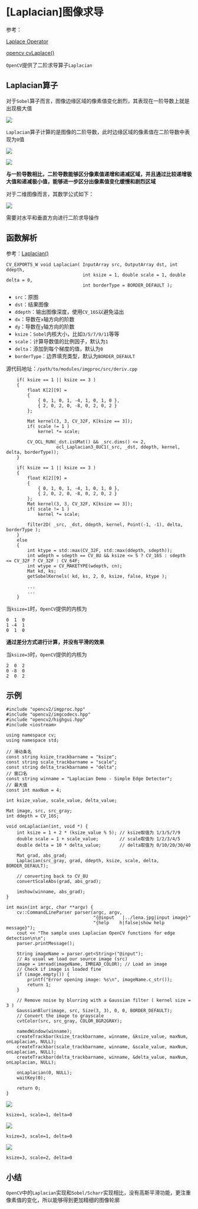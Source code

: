 
# [Laplacian]图像求导

参考：

[Laplace Operator](https://docs.opencv.org/4.1.0/d5/db5/tutorial_laplace_operator.html)

[opencv cvLaplace()](https://blog.csdn.net/u012005313/article/details/46795131)

`OpenCV`提供了二阶求导算子`Laplacian`

## Laplacian算子

对于`Sobel`算子而言，图像边缘区域的像素值变化剧烈，其表现在一阶导数上就是出现极大值

![](./imgs/Laplace_Operator_Tutorial_Theory_Previous.jpg)

`Laplacian`算子计算的是图像的二阶导数，此时边缘区域的像素值在二阶导数中表现为`0`值

![](./imgs/Laplace_Operator_Tutorial_Theory_ddIntensity.jpg)

![](./imgs/sample-edge-second-derivative.jpg)

**与一阶导数相比，二阶导数能够区分像素值递增和递减区域，并且通过比较递增极大值和递减极小值，能够进一步区分出像素值变化缓慢和剧烈区域**

对于二维图像而言，其数学公式如下：

![](./imgs/laplacian-math.png)

需要对水平和垂直方向进行二阶求导操作

## 函数解析

参考：[Laplacian()](https://docs.opencv.org/4.1.0/d4/d86/group__imgproc__filter.html#gad78703e4c8fe703d479c1860d76429e6)

```
CV_EXPORTS_W void Laplacian( InputArray src, OutputArray dst, int ddepth,
                             int ksize = 1, double scale = 1, double delta = 0,
                             int borderType = BORDER_DEFAULT );
```

* `src`：原图
* `dst`：结果图像
* `ddepth`：输出图像深度，使用`CV_16S`以避免溢出
* `dx`：导数在`x`轴方向的阶数
* `dy`：导数在`y`轴方向的阶数
* `ksize`：`Sobel`内核大小，比如`3/5/7/9/11`等等
* `scale`：计算导数值的比例因子，默认为`1`
* `delta`：添加到每个梯度的值，默认为`0`
* `borderType`：边界填充类型，默认为`BORDER_DEFAULT`

源代码地址：`/path/to/modules/imgproc/src/deriv.cpp`

```
    if( ksize == 1 || ksize == 3 )
    {
        float K[2][9] =
        {
            { 0, 1, 0, 1, -4, 1, 0, 1, 0 },
            { 2, 0, 2, 0, -8, 0, 2, 0, 2 }
        };

        Mat kernel(3, 3, CV_32F, K[ksize == 3]);
        if( scale != 1 )
            kernel *= scale;

        CV_OCL_RUN(_dst.isUMat() && _src.dims() <= 2,
                   ocl_Laplacian3_8UC1(_src, _dst, ddepth, kernel, delta, borderType));
    }

    if( ksize == 1 || ksize == 3 )
    {
        float K[2][9] =
        {
            { 0, 1, 0, 1, -4, 1, 0, 1, 0 },
            { 2, 0, 2, 0, -8, 0, 2, 0, 2 }
        };
        Mat kernel(3, 3, CV_32F, K[ksize == 3]);
        if( scale != 1 )
            kernel *= scale;

        filter2D( _src, _dst, ddepth, kernel, Point(-1, -1), delta, borderType );
    }
    else
    {
        int ktype = std::max(CV_32F, std::max(ddepth, sdepth));
        int wdepth = sdepth == CV_8U && ksize <= 5 ? CV_16S : sdepth <= CV_32F ? CV_32F : CV_64F;
        int wtype = CV_MAKETYPE(wdepth, cn);
        Mat kd, ks;
        getSobelKernels( kd, ks, 2, 0, ksize, false, ktype );

        ...
        ...
    }
```

当`ksize=1`时，`OpenCV`提供的内核为

```
0  1  0
1 -4  1
0  1  0
```

**通过差分方式进行计算，并没有平滑的效果**

当`ksize=3`时，`OpenCV`提供的内核为

```
2  0  2
0 -8  0
2  0  2
```

## 示例

```
#include "opencv2/imgproc.hpp"
#include "opencv2/imgcodecs.hpp"
#include "opencv2/highgui.hpp"
#include <iostream>

using namespace cv;
using namespace std;

// 滑动条名
const string ksize_trackbarname = "ksize";
const string scale_trackbarname = "scale";
const string delta_trackbarname = "delta";
// 窗口名
const string winname = "Laplacian Demo - Simple Edge Detector";
// 最大值
const int maxNum = 4;

int ksize_value, scale_value, delta_value;

Mat image, src, src_gray;
int ddepth = CV_16S;

void onLaplacian(int, void *) {
    int ksize = 1 + 2 * (ksize_value % 5); // ksize取值为 1/3/5/7/9
    double scale = 1 + scale_value;        // scale取值为 1/2/3/4/5
    double delta = 10 * delta_value;       // delta取值为 0/10/20/30/40

    Mat grad, abs_grad;
    Laplacian(src_gray, grad, ddepth, ksize, scale, delta, BORDER_DEFAULT);

    // converting back to CV_8U
    convertScaleAbs(grad, abs_grad);

    imshow(winname, abs_grad);
}

int main(int argc, char **argv) {
    cv::CommandLineParser parser(argc, argv,
                                 "{@input   |../lena.jpg|input image}"
                                 "{help    h|false|show help message}");
    cout << "The sample uses Laplacian OpenCV functions for edge detection\n\n";
    parser.printMessage();

    String imageName = parser.get<String>("@input");
    // As usual we load our source image (src)
    image = imread(imageName, IMREAD_COLOR); // Load an image
    // Check if image is loaded fine
    if (image.empty()) {
        printf("Error opening image: %s\n", imageName.c_str());
        return 1;
    }

    // Remove noise by blurring with a Gaussian filter ( kernel size = 3 )
    GaussianBlur(image, src, Size(3, 3), 0, 0, BORDER_DEFAULT);
    // Convert the image to grayscale
    cvtColor(src, src_gray, COLOR_BGR2GRAY);

    namedWindow(winname);
    createTrackbar(ksize_trackbarname, winname, &ksize_value, maxNum, onLaplacian, NULL);
    createTrackbar(scale_trackbarname, winname, &scale_value, maxNum, onLaplacian, NULL);
    createTrackbar(delta_trackbarname, winname, &delta_value, maxNum, onLaplacian, NULL);

    onLaplacian(0, NULL);
    waitKey(0);

    return 0;
}
```

![](./imgs/laplacian-1.png)

`ksize=1, scale=1, delta=0`

![](./imgs/laplacian-2.png)

`ksize=3, scale=1, delta=0`

![](./imgs/laplacian-3.png)

`ksize=3, scale=2, delta=0`

## 小结

`OpenCV`中的`Laplacian`实现和`Sobel/Scharr`实现相比，没有高斯平滑功能，更注重像素值的变化，所以能够得到更加精细的图像轮廓